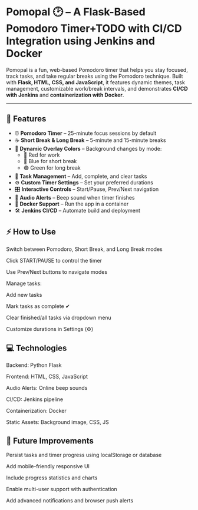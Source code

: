 # Pomopal 🕑 – A Flask-Based Pomodoro Timer+TODO with CI/CD Integration using Jenkins and Docker

Pomopal is a fun, web-based Pomodoro timer that helps you stay focused, track tasks, and take regular breaks using the Pomodoro technique. Built with **Flask, HTML, CSS, and JavaScript**, it features dynamic themes, task management, customizable work/break intervals, and demonstrates **CI/CD with Jenkins** and **containerization with Docker**.

---

## 🌟 Features

- ⏰ **Pomodoro Timer** – 25-minute focus sessions by default  
- ☕ **Short Break & Long Break** – 5-minute and 15-minute breaks  
- 🎨 **Dynamic Overlay Colors** – Background changes by mode:  
  - 🔴 Red for work  
  - 🔵 Blue for short break  
  - 🟢 Green for long break  
- 📝 **Task Management** – Add, complete, and clear tasks  
- ⚙️ **Custom Timer Settings** – Set your preferred durations  
- 🎛️ **Interactive Controls** – Start/Pause, Prev/Next navigation  
- 🔔 **Audio Alerts** – Beep sound when timer finishes  
- 🐳 **Docker Support** – Run the app in a container  
- 🛠️ **Jenkins CI/CD** – Automate build and deployment


## ⚡ How to Use
Switch between Pomodoro, Short Break, and Long Break modes

Click START/PAUSE to control the timer

Use Prev/Next buttons to navigate modes

Manage tasks:

Add new tasks

Mark tasks as complete ✔

Clear finished/all tasks via dropdown menu

Customize durations in Settings (⚙)

## 💻 Technologies
Backend: Python Flask

Frontend: HTML, CSS, JavaScript

Audio Alerts: Online beep sounds

CI/CD: Jenkins pipeline

Containerization: Docker

Static Assets: Background image, CSS, JS

## 🌱 Future Improvements
Persist tasks and timer progress using localStorage or database

Add mobile-friendly responsive UI

Include progress statistics and charts

Enable multi-user support with authentication

Add advanced notifications and browser push alerts
